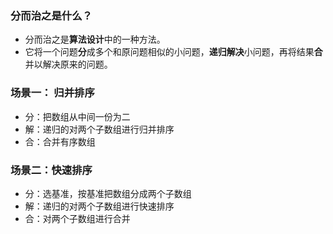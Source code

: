 ### 分而治之是什么？

- 分而治之是**算法设计**中的一种方法。
- 它将一个问题**分**成多个和原问题相似的小问题，**递归解决**小问题，再将结果**合**并以解决原来的问题。

### 场景一： 归并排序

- 分：把数组从中间一份为二
- 解：递归的对两个子数组进行归并排序
- 合：合并有序数组

### 场景二：快速排序

- 分：选基准，按基准把数组分成两个子数组
- 解：递归的对两个子数组进行快速排序
- 合：对两个子数组进行合并